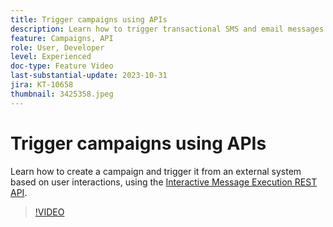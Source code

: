 ```yaml
---
title: Trigger campaigns using APIs
description: Learn how to trigger transactional SMS and email messages from an external system.
feature: Campaigns, API
role: User, Developer
level: Experienced
doc-type: Feature Video
last-substantial-update: 2023-10-31
jira: KT-10658
thumbnail: 3425358.jpeg
---
```


# Trigger campaigns using APIs

Learn how to create a campaign and trigger it from an external system based on user interactions, using the [Interactive Message Execution REST API](https://developer.adobe.com/journey-optimizer-apis/references/messaging/#tag/execution).

>[!VIDEO](https://video.tv.adobe.com/v/3425358/?learn=on)
